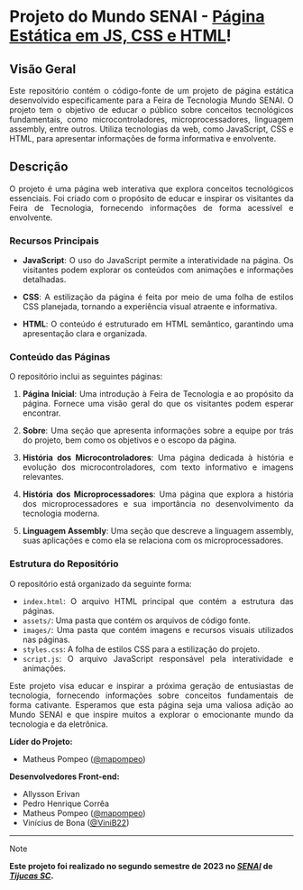 # Projeto do Mundo SENAI - [**Página Estática em JS, CSS e HTML**](https://mundo-senai-ai.netlify.app/)!

<div align="justify">

## Visão Geral
Este repositório contém o código-fonte de um projeto de página estática desenvolvido especificamente para a Feira de Tecnologia Mundo SENAI. O projeto tem o objetivo de educar o público sobre conceitos tecnológicos fundamentais, como microcontroladores, microprocessadores, linguagem assembly, entre outros. Utiliza tecnologias da web, como JavaScript, CSS e HTML, para apresentar informações de forma informativa e envolvente.

## Descrição
O projeto é uma página web interativa que explora conceitos tecnológicos essenciais. Foi criado com o propósito de educar e inspirar os visitantes da Feira de Tecnologia, fornecendo informações de forma acessível e envolvente.

### Recursos Principais
- **JavaScript**: O uso do JavaScript permite a interatividade na página. Os visitantes podem explorar os conteúdos com animações e informações detalhadas.

- **CSS**: A estilização da página é feita por meio de uma folha de estilos CSS planejada, tornando a experiência visual atraente e informativa.

- **HTML**: O conteúdo é estruturado em HTML semântico, garantindo uma apresentação clara e organizada.

### Conteúdo das Páginas
O repositório inclui as seguintes páginas:

1. **Página Inicial**: Uma introdução à Feira de Tecnologia e ao propósito da página. Fornece uma visão geral do que os visitantes podem esperar encontrar.

2. **Sobre**: Uma seção que apresenta informações sobre a equipe por trás do projeto, bem como os objetivos e o escopo da página.

3. **História dos Microcontroladores**: Uma página dedicada à história e evolução dos microcontroladores, com texto informativo e imagens relevantes.

4. **História dos Microprocessadores**: Uma página que explora a história dos microprocessadores e sua importância no desenvolvimento da tecnologia moderna.

5. **Linguagem Assembly**: Uma seção que descreve a linguagem assembly, suas aplicações e como ela se relaciona com os microprocessadores.

### Estrutura do Repositório
O repositório está organizado da seguinte forma:

- `index.html`: O arquivo HTML principal que contém a estrutura das páginas.
- `assets/`: Uma pasta que contém os arquivos de código fonte.
- `images/`: Uma pasta que contém imagens e recursos visuais utilizados nas páginas.
- `styles.css`: A folha de estilos CSS para a estilização do projeto.
- `script.js`: O arquivo JavaScript responsável pela interatividade e animações.

Este projeto visa educar e inspirar a próxima geração de entusiastas de tecnologia, fornecendo informações sobre conceitos fundamentais de forma cativante. Esperamos que esta página seja uma valiosa adição ao Mundo SENAI e que inspire muitos a explorar o emocionante mundo da tecnologia e da eletrônica.

**Líder do Projeto:**
- Matheus Pompeo ([@mapompeo](https://github.com/mapompeo))

**Desenvolvedores Front-end:**
- Allysson Erivan
- Pedro Henrique Corrêa
- Matheus Pompeo ([@mapompeo](https://github.com/mapompeo))
- Vinícius de Bona ([@ViniB22](https://github.com/ViniB22))

</div>

---

> [!NOTE]
> **Este projeto foi realizado no segundo semestre de 2023 no _[SENAI](https://maps.app.goo.gl/Jw1hZ8uvuVqV3V9E9)_ de _[Tijucas SC](https://maps.app.goo.gl/UFumcc5hjGymGFSY7)_.**
